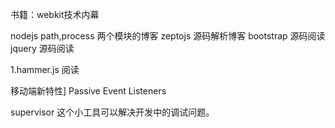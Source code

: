  

书籍：webkit技术内幕



nodejs path,process 两个模块的博客
zeptojs 源码解析博客
bootstrap 源码阅读
jquery 源码阅读

1.hammer.js 阅读



 

移动端新特性] Passive Event Listeners

supervisor 这个小工具可以解决开发中的调试问题。 
